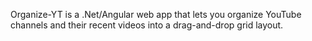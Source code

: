 Organize-YT is a .Net/Angular web app that lets you organize YouTube channels and their recent videos into a drag-and-drop grid layout.
